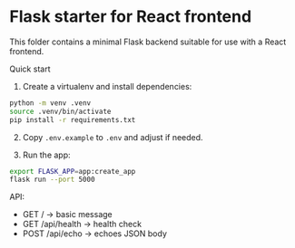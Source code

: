 # Flask starter for React frontend

This folder contains a minimal Flask backend suitable for use with a React frontend.

Quick start

1. Create a virtualenv and install dependencies:

```bash
python -m venv .venv
source .venv/bin/activate
pip install -r requirements.txt
```

2. Copy `.env.example` to `.env` and adjust if needed.

3. Run the app:

```bash
export FLASK_APP=app:create_app
flask run --port 5000
```

API:
- GET / -> basic message
- GET /api/health -> health check
- POST /api/echo -> echoes JSON body
